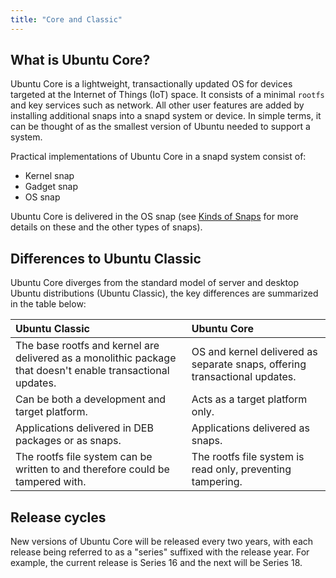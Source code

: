```yaml
---
title: "Core and Classic"
---
```



## What is Ubuntu Core?

Ubuntu Core is a lightweight, transactionally updated OS for devices targeted at the Internet of Things (IoT) space. It consists of a minimal `rootfs` and key services such as network. All other user features are added by installing additional snaps into a snapd system or device. In simple terms, it can be thought of as the smallest version of Ubuntu needed to support a system.

Practical implementations of Ubuntu Core in a snapd system consist of:

- Kernel snap
- Gadget snap
- OS snap

Ubuntu Core is delivered in the OS snap (see [Kinds of Snaps](/docs/core/snaps "Kinds of Snaps") for more details on these and the other types of snaps). 

## Differences to Ubuntu Classic

Ubuntu Core diverges from the standard model of server and desktop Ubuntu distributions (Ubuntu Classic), the key differences are summarized in the table below:

Ubuntu Classic | Ubuntu Core
:---- | :----
The base rootfs and kernel are delivered as a monolithic package that doesn't enable transactional updates. | OS and kernel delivered as separate snaps, offering transactional updates.
Can be both a development and target platform. | Acts as a target platform only.
Applications delivered in DEB packages or as snaps. | Applications delivered as snaps.
The rootfs file system can be written to and therefore could be tampered with. | The rootfs file system is read only, preventing tampering.
 
## Release cycles

New versions of Ubuntu Core will be released every two years, with each release being referred to as a "series" suffixed with the release year. For example, the current release is Series 16 and the next will be Series 18. 

